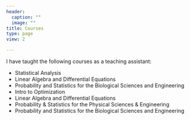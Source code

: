 ```yaml
---
header:
  caption: ""
  image: ""
title: Courses
type: page
view: 2

---
```


I have taught the following courses as a teaching assistant:
 *	Statistical Analysis
 *	Linear Algebra and Differential Equations
 *	Probability and Statistics for the Biological Sciences and  	Engineering
 *	Intro to Optimization
 *	Linear Algebra and Differential Equations
 *	Probability & Statistics for the Physical Sciences & Engineering
 *	Probability and Statistics for the Biological Sciences and Engineering